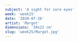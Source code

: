 ```yaml
---
subject: 'A sight for sore eyes'
week: 'week25'
date: '2020-07-26'
artist: 'Margot'
dimensions: '20x22 cm'
slug: 'week25/Margot.jpg'
---
```

